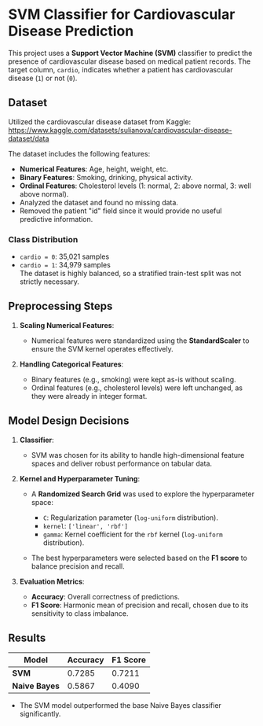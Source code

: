 # SVM Classifier for Cardiovascular Disease Prediction

This project uses a **Support Vector Machine (SVM)** classifier to predict the presence of cardiovascular disease based on medical patient records. The target column, `cardio`, indicates whether a patient has cardiovascular disease (`1`) or not (`0`). 

## Dataset
Utilized the cardiovascular disease dataset from Kaggle: https://www.kaggle.com/datasets/sulianova/cardiovascular-disease-dataset/data  

The dataset includes the following features:
- **Numerical Features**: Age, height, weight, etc.
- **Binary Features**: Smoking, drinking, physical activity.
- **Ordinal Features**: Cholesterol levels (1: normal, 2: above normal, 3: well above normal).
- Analyzed the dataset and found no missing data.  
- Removed the patient "id" field since it would provide no useful predictive information.  

### Class Distribution
- `cardio = 0`: 35,021 samples  
- `cardio = 1`: 34,979 samples  
The dataset is highly balanced, so a stratified train-test split was not strictly necessary.

## Preprocessing Steps

1. **Scaling Numerical Features**:
   - Numerical features were standardized using the **StandardScaler** to ensure the SVM kernel operates effectively.

2. **Handling Categorical Features**:
   - Binary features (e.g., smoking) were kept as-is without scaling.
   - Ordinal features (e.g., cholesterol levels) were left unchanged, as they were already in integer format.

## Model Design Decisions

1. **Classifier**:  
   - SVM was chosen for its ability to handle high-dimensional feature spaces and deliver robust performance on tabular data.

2. **Kernel and Hyperparameter Tuning**:  
   - A **Randomized Search Grid** was used to explore the hyperparameter space:
     - `C`: Regularization parameter (`log-uniform` distribution).
     - `kernel`: `['linear', 'rbf']`
     - `gamma`: Kernel coefficient for the `rbf` kernel (`log-uniform` distribution).

   - The best hyperparameters were selected based on the **F1 score** to balance precision and recall.

3. **Evaluation Metrics**:  
   - **Accuracy**: Overall correctness of predictions.
   - **F1 Score**: Harmonic mean of precision and recall, chosen due to its sensitivity to class imbalance.

## Results

| Model         | Accuracy | F1 Score |
|---------------|----------|----------|
| **SVM**       | 0.7285   | 0.7211   |
| **Naive Bayes** | 0.5867   | 0.4090   |

- The SVM model outperformed the base Naive Bayes classifier significantly.



